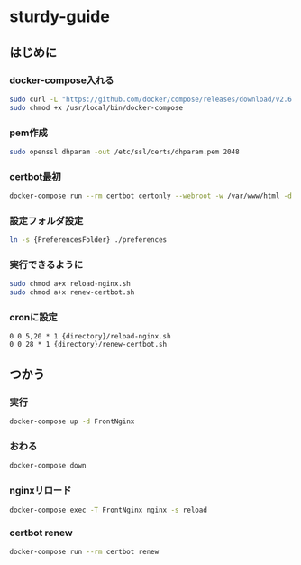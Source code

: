 # sturdy-guide

## はじめに

### docker-compose入れる
```Bash
sudo curl -L "https://github.com/docker/compose/releases/download/v2.6.0/docker-compose-$(uname -s)-$(uname -m)" -o /usr/local/bin/docker-compose
sudo chmod +x /usr/local/bin/docker-compose
```

### pem作成
```Bash
sudo openssl dhparam -out /etc/ssl/certs/dhparam.pem 2048
```

### certbot最初
```Bash
docker-compose run --rm certbot certonly --webroot -w /var/www/html -d {hostname} 
```

### 設定フォルダ設定
```Bash
ln -s {PreferencesFolder} ./preferences
```

### 実行できるように
```Bash
sudo chmod a+x reload-nginx.sh
sudo chmod a+x renew-certbot.sh
```

### cronに設定
```crontab
0 0 5,20 * 1 {directory}/reload-nginx.sh
0 0 28 * 1 {directory}/renew-certbot.sh
```


## つかう

### 実行
```Bash
docker-compose up -d FrontNginx
```

### おわる
```Bash
docker-compose down
```

### nginxリロード
```Bash
docker-compose exec -T FrontNginx nginx -s reload
```

### certbot renew
```Bash
docker-compose run --rm certbot renew
```
